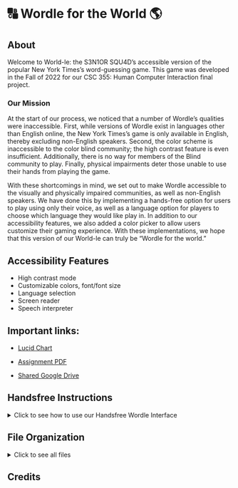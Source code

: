 # 🔠 Wordle for the World 🌎

## About
Welcome to World-le: the S3N1OR SQU4D’s accessible version of the popular New York Times’s word-guessing game. This game was developed in the Fall of 2022 for our CSC 355: Human Computer Interaction final project.

### Our Mission
At the start of our process, we noticed that a number of Wordle’s qualities were inaccessible. First, while versions of Wordle exist in languages other than English online, the New York Times’s game is only available in English, thereby excluding non-English speakers. Second, the color scheme is inaccessible to the color blind community; the high contrast feature is even insufficient. Additionally, there is no way for members of the Blind community to play. Finally, physical impairments deter those unable to use their hands from playing the game. 

With these shortcomings in mind, we set out to make Wordle accessible to the visually and physically impaired communities, as well as non-English speakers. We have done this by implementing a hands-free option for users to play using only their voice, as well as a language option for players to choose which language they would like play in. In addition to our accessibility features, we also added a color picker to allow users customize their gaming experience. With these implementations, we hope that this version of our World-le can truly be “Wordle for the world.”
<br>

## Accessibility Features

* High contrast mode
* Customizable colors, font/font size
* Language selection
* Screen reader
* Speech interpreter

## Important links:

* [Lucid Chart](https://lucid.app/lucidchart/4735d828-7099-46f1-9da6-7ea53dc85e6f/edit?viewport_loc=107%2C-53%2C2208%2C1298%2C0_0&invitationId=inv_0f5a4729-5154-41bb-9f9f-4aaded83f005)

* [Assignment PDF](FinalProjectAssignment.pdf)

* [Shared Google Drive](https://drive.google.com/drive/folders/0ABLGOc9WOIvZUk9PVA?ths=true)

## Handsfree Instructions
<details>
  <summary>Click to see how to use our Handsfree Wordle Interface </summary> 
<p>
To activate hands-free mode, press the spacebar twice. <br />To disable hand-free mode, say 
> "*Disable*"

### Stash
To spell a word, either stash five individual letters, or stash a five-letter word. Below are two ways to stash the word "start":
>“*Stash* S"<br />"*Stash* T"<br />"*Stash*  A"<br />"*Stash* R"<br />"*Stash* T”

>“*Stash* START” 

### Replace
Replace command allows the player to exchange one letter in the word for another. 
>"*Replace* x *with* y"

For example, the following command could turn the word “pails” to “tails”.
>“*Replace* P *with* T” 

The player can also replace a letter at a certain index. For example, the following command could turn "APPLE" to "AMPLE"
>"*Replace* 2 *with* M"

### Delete and Clear
The following command deletes the most recently stashed letter:
>"*Delete*"

The following command clears all letters from the stash:
>"*Clear*"

### Read
To hear the letters in your current stash, say
>"*Read Guess*"

To hear previous guesses:
>"*Read Guess* x"

For example, the following command will read out your first guessed word.
>“*Read Guess **(1-5)***” 

The following command will read out all letters guessed that are in the correct word, but not in the correct place in one of your guesses:
> "*Read Semi*"

This command will read out all letters guessed that are not in the correct word.
> "*Read Wrong*"

### Submit
To submit a stashed guess, say
>"*Submit*"

### Play Again
Command used to restart the game after game is complete:
>“*Play Again.*”

### Music Control

To change the volume of the background music, say "volume", followed by a number between 0 and 10.
>"*Volume **(1-10)***"

To change the background music to find your favorite of the 5 different options, use the following command:
>"*Song **(1-5)***"
</details>

## File Organization
<details>
  <summary>Click to see all files</summary> 
<p>
The main file of this program is wordle.py. It houses all of the game functions and 
1. wordle.py - main file that contains game functions:
   - Audio interface
   - Text interface
   - Drawing Elements of the UI
   - Menu functionality

2. mpg123.exe - supports the audio interface functionality
   - Used for windows versions
3. messages.py - defines the large chunks of text used in the Instructions and Menus
4. constants.py - defines the game board and its areas with specific functionality, including keyboard keys, menus for fonts and colors 
   - Contains constant variables used within the program - these are values that do not change
5. word_files folder - lists of words from which the secret word is randomly generated
   - englishwords.py - English words
   - Frenchwords.py - French words
   - Germanwords.py - German words
   - kidwords.py - kid-friendly words
   - Spanishwords.py - Spanish words
6. sound folder - contains files for background music and sounds made when user guesses a letter or word correctly, semi-correctly, or incorrectly
   - background_music
   - effects
   - untrimmed
7. assets - houses fonts and images used in the program
- fonts: 
   - ComicSans.ttf
   - FirstCoffee.otf
   - FreeSans.otf
   - FreeSansBold.otf
   - GFSDidotBold.otf
   - LilGrotesk.otf
   - WignersFriend.ttf
- Background.png - theme
- color.png - color menu icon
- correct.png - example used in Instructions
- dark.png - dark mode icon
- font-icon.png - font menu icon
- Icon.png - application icon
- instructions.png - 
- menu.png - hamburger menu icon
- semicorrect.png - example used in Instructions

</details>


## Credits
